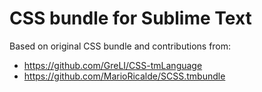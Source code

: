 # CSS bundle for Sublime Text

Based on original CSS bundle and contributions from:

* https://github.com/GreLI/CSS-tmLanguage
* https://github.com/MarioRicalde/SCSS.tmbundle
